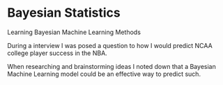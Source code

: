 # Bayesian Statistics
Learning Bayesian Machine Learning Methods

During a interview I was posed a question to how I would predict NCAA college player success in the NBA.

When researching and brainstorming ideas I noted down that a Bayesian Machine Learning model could be an effective way to predict such.
